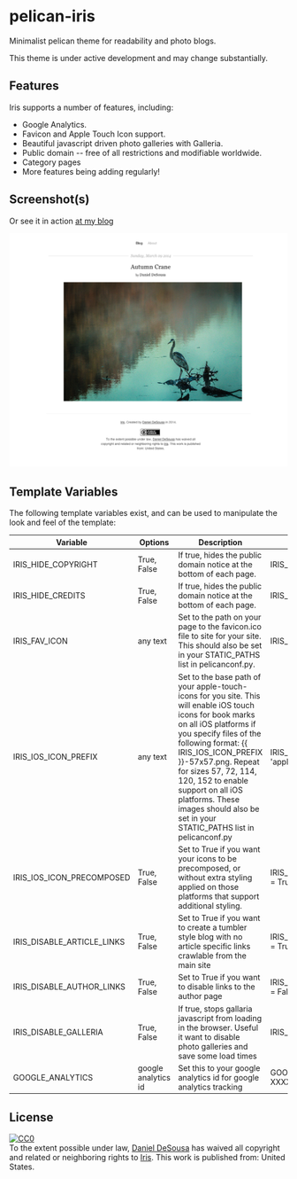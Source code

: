 pelican-iris
============

Minimalist pelican theme for readability and photo blogs.

This theme is under active development and may change substantially.

## Features

Iris supports a number of features, including:

- Google Analytics.
- Favicon and Apple Touch Icon support.
- Beautiful javascript driven photo galleries with Galleria.
- Public domain -- free of all restrictions and modifiable worldwide.
- Category pages
- More features being adding regularly!

## Screenshot(s)

Or see it in action [at my blog](http://dan.desousa.cc)

![](screenshot.png)

## Template Variables

The following template variables exist, and can be used to manipulate the look and feel of the template:

| Variable | Options | Description | Examples |
| -------- | ------- | ----------- | -------- |
| IRIS_HIDE_COPYRIGHT | True, False | If true, hides the public domain notice at the bottom of each page. | IRIS_HIDE_COPYRIGHT = True |
| IRIS_HIDE_CREDITS | True, False | If true, hides the public domain notice at the bottom of each page. | IRIS_HIDE_COPYRIGHT = True |
| IRIS_FAV_ICON | any text | Set to the path on your page to the favicon.ico file to site for your site. This should also be set in your STATIC_PATHS list in pelicanconf.py. | IRIS_FAV_ICON = 'favicon.ico' |
| IRIS_IOS_ICON_PREFIX | any text | Set to the base path of your apple-touch-icons for you site. This will enable iOS touch icons for book marks on all iOS platforms if you specify files of the following format: {{ IRIS_IOS_ICON_PREFIX }}-57x57.png. Repeat for sizes 57, 72, 114, 120, 152 to enable support on all iOS platforms. These images should also be set in your STATIC_PATHS list in pelicanconf.py | IRIS_IOS_ICON_PREFIX = 'apple-touch-icon' |
| IRIS_IOS_ICON_PRECOMPOSED | True, False | Set to True if you want your icons to be precomposed, or without extra styling applied on those platforms that support additional styling. | IRIS_IOS_ICON_PRECOMPOSED = True |
| IRIS_DISABLE_ARTICLE_LINKS | True, False | Set to True if you want to create a tumbler style blog with no article specific links crawlable from the main site | IRIS_DISABLE_ARTICLE_LINKS = True |
| IRIS_DISABLE_AUTHOR_LINKS | True, False | Set to True if you want to disable links to the author page | IRIS_DISABLE_AUTHOR_LINKS = False |
| IRIS_DISABLE_GALLERIA | True, False | If true, stops gallaria javascript from loading in the browser. Useful it want to disable photo galleries and save some load times | IRIS_DISABLE_GALLERIA = True |
| GOOGLE_ANALYTICS | google analytics id | Set this to your google analytics id for google analytics tracking | GOOGLE_ANALYTICS = 'UA-XXXXXXX-X' |

## License
<p xmlns:dct="http://purl.org/dc/terms/" xmlns:vcard="http://www.w3.org/2001/vcard-rdf/3.0#">
<a rel="license" href="http://creativecommons.org/publicdomain/zero/1.0/"><img src="http://i.creativecommons.org/p/zero/1.0/88x31.png" style="border-style: none;" alt="CC0" /></a>
<br />
To the extent possible under law,
<a rel="dct:publisher" href="dandesousa.com/about"><span property="dct:title">Daniel DeSousa</span></a>
has waived all copyright and related or neighboring rights to
<span property="dct:title"><a href="http://github.com/dandesousa/pelican-iris">Iris</a></span>.
This work is published from:
<span property="vcard:Country" datatype="dct:ISO3166"
    content="US" about="dandesousa.com/about">
    United States</span>.
</p>
